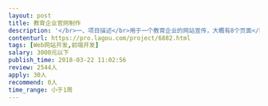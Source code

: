 ```yaml
---                
layout: post       
title: 教育企业官网制作           
description: '</br>一、项目描述</br>用于一个教育企业的网站宣传，大概有8个页面</br>二、主要功能点</br>用于展示、宣传</br>需要一个后台配置、只更新官网一项内容</br>三、人员要求</br>擅长快速做企业宣传网站</br>需要提供案例</br>'     
contenturl: https://pro.lagou.com/project/6882.html      
tags: [Web网站开发,前端开发]            
salary: 3000元以下          
publish_time: 2018-03-22 11:02:56         
review: 2544人                   
apply: 30人                   
recommend: 0人                   
time_range: 小于1周              
---                 
```

